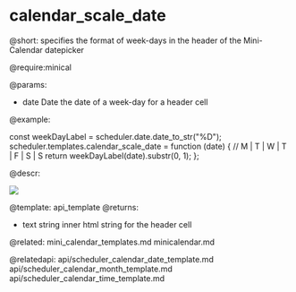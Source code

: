 calendar_scale_date
=============

@short: specifies the format of week-days in the header of the Mini-Calendar datepicker
	

@require:minical

@params:
- date	Date	the date of a week-day for a header cell


@example:

const weekDayLabel = scheduler.date.date_to_str("%D");
scheduler.templates.calendar_scale_date = function (date) {
	// M | T | W | T | F | S | S
	return weekDayLabel(date).substr(0, 1);
};

@descr:

<img src="api/mini_calendar_templates.png"/>

@template:	api_template
@returns:
- text    string     inner html string for the header cell

@related:
	mini_calendar_templates.md
	minicalendar.md

@relatedapi:
	api/scheduler_calendar_date_template.md
	api/scheduler_calendar_month_template.md
	api/scheduler_calendar_time_template.md